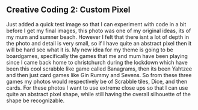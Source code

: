 ## Creative Coding 2: Custom Pixel

Just added a quick test image so that I can experiment with code in a bit before I get my final images, this photo was one of my original ideas, its of my mum and sumner beach. However I felt that there isnt a lot of depth in the photo and detail is very small, so if I have quite an abstract pixel then it will be hard see what it is.
My new idea for my theme is going to be boardgames, specifically the games that me and mum have been playing since I came back home to christchurch during the lockdown which have been this cool scrabble like game called Banagrams, then its been Yahtzee and then just card games like Gin Rummy and Sevens. So from these three games my photos would respectively be of Scrabble tiles, Dice, and then cards. For these photos I want to use extreme close ups so that I can use quite an abstract pixel shape, while still having the overall silhouette of the shape be recognizable.